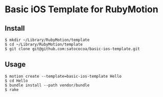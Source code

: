 # Basic iOS Template for RubyMotion 

## Install

```
$ mkdir ~/Library/RubyMotion/template
$ cd ~/Library/RubyMotion/template
$ git clone git@github.com:satococoa/basic-ios-template.git
```

## Usage

```
$ motion create --template=basic-ios-template Hello
$ cd Hello
$ bundle install --path vendor/bundle
$ rake
```